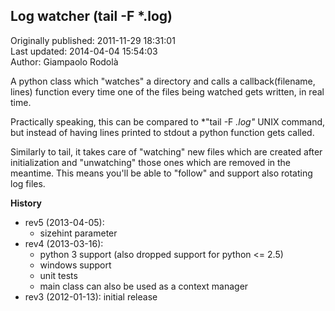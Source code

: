 ## Log watcher (tail -F *.log)  
Originally published: 2011-11-29 18:31:01  
Last updated: 2014-04-04 15:54:03  
Author: Giampaolo Rodolà  
  
A python class which "watches" a directory and calls a callback(filename, lines) function every time one of the files being watched gets written, in real time.

Practically speaking, this can be compared to *"tail -F *.log"* UNIX command, but instead of having lines printed to stdout a python function gets called.

Similarly to tail, it takes care of "watching" new files which are created after initialization and "unwatching" those ones which are removed in the meantime. This means you'll be able to "follow" and support also rotating log files.

**History**

- rev5 (2013-04-05): 
  - sizehint parameter
- rev4 (2013-03-16): 
  - python 3 support (also dropped support for python <= 2.5)
  - windows support
  - unit tests
  - main class can also be used as a context manager
- rev3 (2012-01-13): initial release